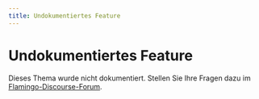 ```yaml
---
title: Undokumentiertes Feature
---
```



# Undokumentiertes Feature
Dieses Thema wurde nicht dokumentiert.
Stellen Sie Ihre Fragen dazu im [Flamingo-Discourse-Forum](http://discourse.mcneel.com/c/rendering/flamingo).